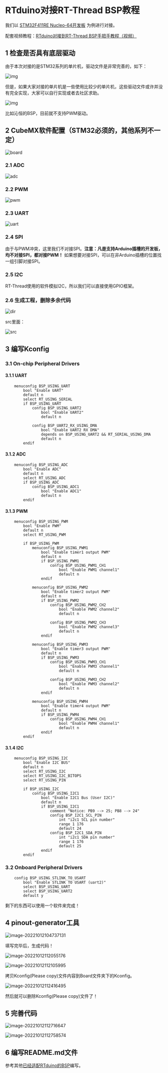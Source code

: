# RTduino对接RT-Thread BSP教程

我们以 [STM32F411RE Nucleo-64开发板](https://github.com/RT-Thread/rt-thread/tree/master/bsp/stm32/stm32f411-st-nucleo/applications/arduino_pinout) 为例进行对接。

配套视频教程：[RTduino对接到RT-Thread BSP手把手教程（视频）](https://www.bilibili.com/video/BV1WG41177Cu)

## 1 检查是否具有底层驱动

由于本次对接的是STM32系列的单片机，驱动文件是非常完善的，如下：

![img](images/file-drivers.png)

但是，如果大家对接的单片机是一些使用比较少的单片机，这些驱动文件或许并没有完全实现，大家可以自行实现或者去社区求助。

![img](images/file-drivers-n.png)

比如沁恒的BSP，目前就不支持PWM驱动。

## 2 CubeMX软件配置（STM32必须的，其他系列不一定）

![board](images/board.jpg)

### 2.1 ADC

![adc](images/cubeadc.png)

### 2.2 PWM

![pwm](images/cubepwm.png)

### 2.3 UART

![uart](images/cubeuart.png)

### 2.4 SPI

由于与PWM冲突，这里我们不对接SPI。**注意：凡是支持Arduino插槽的开发板，均不对接SPI，都对接PWM！** 如果想要对接SPI，可以在非Arduino插槽的位置找一组引脚对接SPI。

### 2.5 I2C

RT-Thread使用的软件模拟I2C，所以我们可以直接使用GPIO框架。

### 2.6 生成工程，删除多余代码

![dir](images/dir-del.png)

src里面：

![src](images/file-del.png)

## 3 编写Kconfig

### 3.1 On-chip Peripheral Drivers

#### 3.1.1 UART

```shell
    menuconfig BSP_USING_UART
        bool "Enable UART"
        default n
        select RT_USING_SERIAL
        if BSP_USING_UART
            config BSP_USING_UART2
                bool "Enable UART2"
                default n

            config BSP_UART2_RX_USING_DMA
                bool "Enable UART2 RX DMA"
                depends on BSP_USING_UART2 && RT_SERIAL_USING_DMA
                default n
        endif
```

#### 3.1.2 ADC

```shell
	menuconfig BSP_USING_ADC
        bool "Enable ADC"
        default n
        select RT_USING_ADC
        if BSP_USING_ADC
            config BSP_USING_ADC1
                bool "Enable ADC1"
                default n
        endif
```

#### 3.1.3 PWM

```shell
	menuconfig BSP_USING_PWM
        bool "Enable PWM"
        default n
        select RT_USING_PWM

        if BSP_USING_PWM
            menuconfig BSP_USING_PWM1
                bool "Enable timer1 output PWM"
                default n
                if BSP_USING_PWM1
                    config BSP_USING_PWM1_CH1
                        bool "Enable PWM1 channel1"
                        default n
                endif

            menuconfig BSP_USING_PWM2
                bool "Enable timer2 output PWM"
                default n
                if BSP_USING_PWM2
                    config BSP_USING_PWM2_CH2
                        bool "Enable PWM2 channel2"
                        default n

                    config BSP_USING_PWM2_CH3
                        bool "Enable PWM2 channel3"
                        default n
                endif

            menuconfig BSP_USING_PWM3
                bool "Enable timer3 output PWM"
                default n
                if BSP_USING_PWM3
                    config BSP_USING_PWM3_CH1
                        bool "Enable PWM3 channel1"
                        default n

                    config BSP_USING_PWM3_CH2
                        bool "Enable PWM3 channel2"
                        default n
                endif
            
            menuconfig BSP_USING_PWM4
                bool "Enable timer4 output PWM"
                default n
                if BSP_USING_PWM4
                    config BSP_USING_PWM4_CH1
                        bool "Enable PWM4 channel1"
                        default n
                endif
        endif
```

#### 3.1.4 I2C

```shell
	menuconfig BSP_USING_I2C
        bool "Enable I2C BUS"
        default n
        select RT_USING_I2C
        select RT_USING_I2C_BITOPS
        select RT_USING_PIN

        if BSP_USING_I2C
            config BSP_USING_I2C1
                bool "Enable I2C1 Bus (User I2C)"
                default n
                if BSP_USING_I2C1
                    comment "Notice: PB9 --> 25; PB8 --> 24" 
                    config BSP_I2C1_SCL_PIN
                        int "i2c1 SCL pin number"
                        range 1 176
                        default 24
                    config BSP_I2C1_SDA_PIN
                        int "i2c1 SDA pin number"
                        range 1 176
                        default 25
                endif
        endif
```

### 3.2 Onboard Peripheral Drivers

```
    config BSP_USING_STLINK_TO_USART
        bool "Enable STLINK TO USART (uart2)"
        select BSP_USING_UART
        select BSP_USING_UART2
        default y
```

剩下的东西可以使用一个软件来完成！

## 4 pinout-generator工具

![image-20221012104737131](images/tool.png)

填写完毕后，生成代码！

![image-20221012112055176](images/tool-code.png)

![image-20221012112105995](images/tool-files.png)

拷贝Kconfig(Please copy)文件内容到Board文件夹下的Kconfig。

![image-20221012112416495](images/kconfig-copy.png)

然后就可以删除Kconfig(Please copy)文件了！

## 5 完善代码

![image-20221012112716647](images/code-xx1.png)

![image-20221012112758574](images/code-xx2.png)

## 6 编写README.md文件

参考其他[已经适配RTduino的BSP](https://github.com/RTduino/RTduino/blob/master/README_zh.md#11-%E5%B7%B2%E7%BB%8F%E6%94%AF%E6%8C%81arduino%E7%94%9F%E6%80%81%E5%85%BC%E5%AE%B9%E5%B1%82%E7%9A%84rt-thread-bsp)编写。
